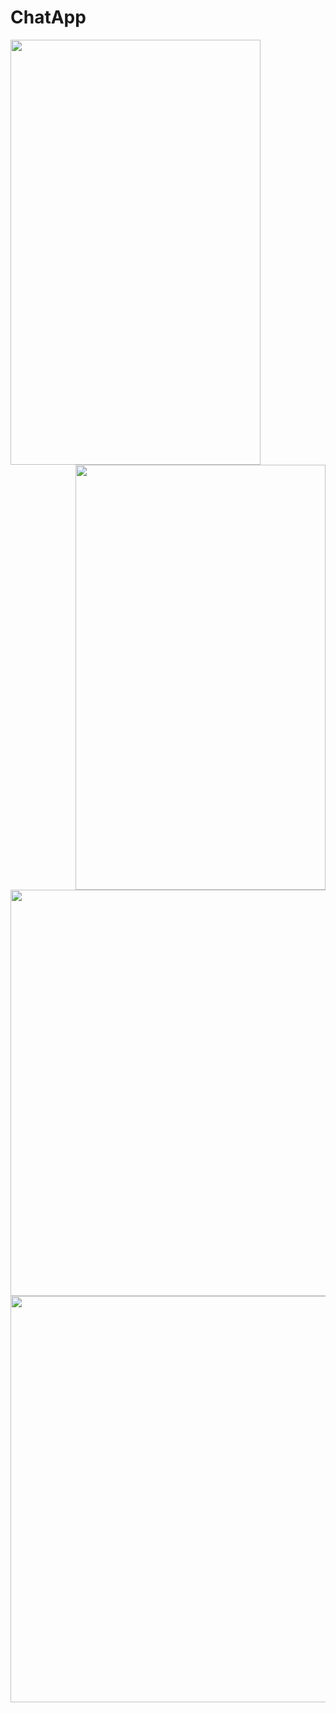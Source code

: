 # ChatApp

<p margin-bottom="50px">
    <img src="https://user-images.githubusercontent.com/45971948/117722312-2fa48080-b1e1-11eb-8388-eb15e761c989.png" width="400" height="680" align="left"/>
    <img src="https://user-images.githubusercontent.com/45971948/117722321-3206da80-b1e1-11eb-8f4d-9823d398dc3b.png" width="400" height="680" align="right"/>
</p>

<img src="https://user-images.githubusercontent.com/45971948/117722317-316e4400-b1e1-11eb-903a-bf5ef36449ce.jpg" width="1125" height="650" align="center"/>
<img src="https://user-images.githubusercontent.com/45971948/117722308-2e735380-b1e1-11eb-9295-2b81cd569167.png" width="725" height="650"/>
